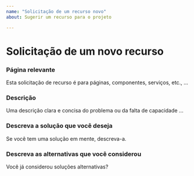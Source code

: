 ```yaml
---
name: "Solicitação de um recurso novo"
about: Sugerir um recurso para o projeto

---
```

<!-- 🔅🔅🔅🔅🔅🔅🔅🔅🔅🔅🔅🔅🔅🔅🔅🔅🔅🔅🔅🔅🔅🔅🔅🔅🔅🔅🔅🔅🔅🔅🔅

Oi, olá! 😄

Para agilizar o processamento de problemas, pesquise problemas abertos e fechados antes de enviar um novo.
Problemas existentes geralmente contêm informações sobre soluções alternativas, resolução ou atualizações de progresso.

🔅🔅🔅🔅🔅🔅🔅🔅🔅🔅🔅🔅🔅🔅🔅🔅🔅🔅🔅🔅🔅🔅🔅🔅🔅🔅🔅🔅🔅🔅🔅🔅🔅 -->


# Solicitação de um novo recurso

### Página relevante
<!-- Você pode apontar um ou mais páginas, componentes, serviços etc. relevantes para essa solicitação de recurso? -->
<!-- edit️edit: --> Esta solicitação de recurso é para páginas, componentes, serviços, etc., ...


### Descrição
<!-- ✍️ --> Uma descrição clara e concisa do problema ou da falta de capacidade ...


### Descreva a solução que você deseja
<!-- ✍️ --> Se você tem uma solução em mente, descreva-a.


### Descreva as alternativas que você considerou
<!-- ✍️ --> Você já considerou soluções alternativas?